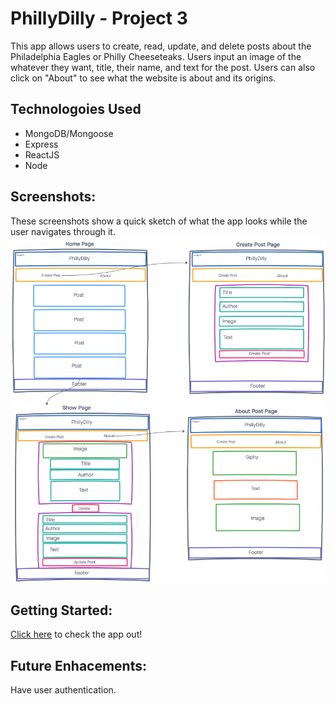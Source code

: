 # PhillyDilly - Project 3

This app allows users to create, read, update, and delete posts about the Philadelphia Eagles or Philly Cheeseteaks. Users input an image of the whatever they want, title, their name, and text for the post. Users can also click on "About" to see what the website is about and its origins.

## Technologoies Used
- MongoDB/Mongoose
- Express
- ReactJS
- Node

## Screenshots:
These screenshots show a quick sketch of what the app looks while the user navigates through it.
![PhillyDilly wireframe](images/WireFrame.png)

## Getting Started:
[Click here]() to check the app out!

## Future Enhacements:
Have user authentication.